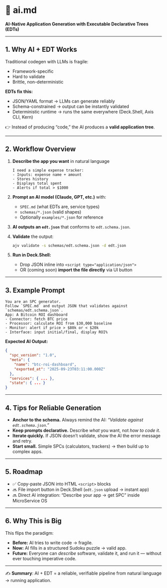 # 🤖 ai.md

**AI-Native Application Generation with Executable Declarative Trees (EDTs)**

---

## 1. Why AI + EDT Works

Traditional codegen with LLMs is fragile:

* Framework-specific
* Hard to validate
* Brittle, non-deterministic

**EDTs fix this:**

* JSON/YAML format → LLMs can generate reliably
* Schema-constrained → output can be instantly validated
* Deterministic runtime → runs the same everywhere (Deck.Shell, Axis CLI, Kern)

👉 Instead of producing “code,” the AI produces a **valid application tree**.

---

## 2. Workflow Overview

1. **Describe the app you want** in natural language

   ```
   I need a simple expense tracker:
   - Inputs: expense name + amount
   - Stores history
   - Displays total spent
   - Alerts if total > $1000
   ```

2. **Prompt an AI model (Claude, GPT, etc.)** with:

   * `SPEC.md` (what EDTs are, service types)
   * `schemas/*.json` (valid shapes)
   * Optionally `examples/*.json` for reference

3. **AI outputs an `edt.json`** that conforms to `edt.schema.json`.

4. **Validate** the output:

   ```bash
   ajv validate -s schemas/edt.schema.json -d edt.json
   ```

5. **Run in Deck.Shell:**

   * Drop JSON inline into `<script type="application/json">`
   * OR (coming soon) **import the file directly** via UI button

---

## 3. Example Prompt

```
You are an SPC generator.  
Follow `SPEC.md` and output JSON that validates against `schemas/edt.schema.json`.  
App: A Bitcoin ROI dashboard
- Connector: fetch BTC price
- Processor: calculate ROI from $30,000 baseline
- Monitor: alert if price > $80k or < $20k
- Interface: input initial/final, display ROI%
```

**Expected AI Output:**

```json
{
  "spc_version": "1.0",
  "meta": {
    "name": "btc-roi-dashboard",
    "exported_at": "2025-09-23T03:11:00.000Z"
  },
  "services": { ... },
  "state": { ... }
}
```

---

## 4. Tips for Reliable Generation

* **Anchor to the schema.** Always remind the AI:
  *“Validate against `edt.schema.json`.”*
* **Keep prompts declarative.** Describe *what* you want, not *how to code it*.
* **Iterate quickly.** If JSON doesn’t validate, show the AI the error message and retry.
* **Start small.** Simple SPCs (calculators, trackers) → then build up to complex apps.

---

## 5. Roadmap

* ✅ Copy-paste JSON into HTML `<script>` blocks
* 🔜 File import button in Deck.Shell (`edt.json` upload → instant app)
* 🔜 Direct AI integration: “Describe your app → get SPC” inside MicroService OS

---

## 6. Why This is Big

This flips the paradigm:

* **Before:** AI tries to write code → fragile.
* **Now:** AI fills in a structured Sudoku puzzle → valid app.
* **Future:** Everyone can *describe* software, validate it, and run it — without ever touching imperative code.

---

✍️ **Summary**: AI + EDT = a reliable, verifiable pipeline from natural language → running application. 


